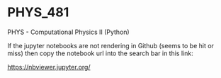 # PHYS_481
PHYS - Computational Physics II (Python)

If the jupyter notebooks are not rendering in Github (seems to be hit or miss) then copy the notebook url into the 
search bar in this link: 

https://nbviewer.jupyter.org/
